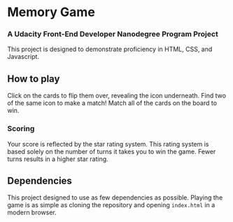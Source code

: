 # Memory Game

### A Udacity Front-End Developer Nanodegree Program Project

This project is designed to demonstrate proficiency in HTML, CSS, and Javascript.

## How to play

Click on the cards to flip them over, revealing the icon underneath. Find two of the same icon
to make a match! Match all of the cards on the board to win.

### Scoring

Your score is reflected by the star rating system. This rating system is based solely on the
number of turns it takes you to win the game. Fewer turns results in a higher star rating.

## Dependencies

This project designed to use as few dependencies as possible. Playing the game is as simple
as cloning the repository and opening `index.html` in a modern browser.
